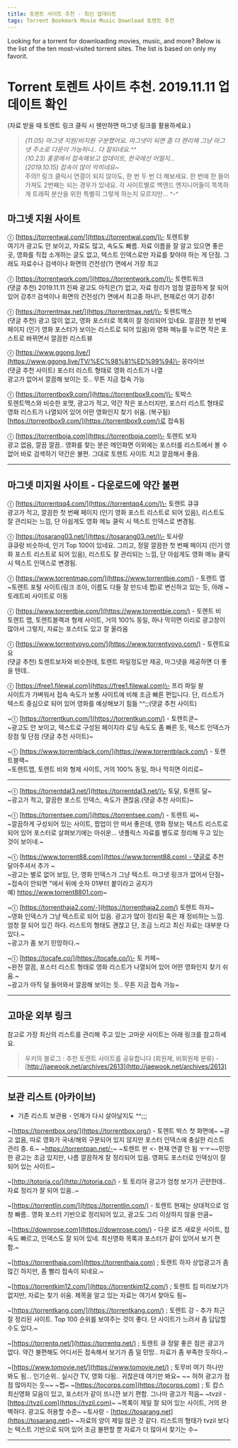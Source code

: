 ```yaml
---
title: 토렌트 사이트 추천 - 최신 업데이트
tags: Torrent Bookmark Movie Music Download 토렌트 추천
---
```

Looking for a torrent for downloading movies, music, and more?
Below is the list of the ten most-visited torrent sites. The list is based on only my favorit.

# Torrent 토렌트 사이트 추천. 2019.11.11 업데이트 확인

<!--more-->

(자료 받을 때 토렌트 링크 클릭 시 웬만하면 마그넷 링크를 활용하세요.)

> _(11.05) 마그넷 지원/비지원 구분했어요. 마그넷이 되면 좀 더 편리해 그냥 마그넷 주소로 다운이 가능하니.. 다 잘되네요.^^  
> (10.23) 홍콩에서 접속해보고 업데이트, 한국에선 어떨지...  
> (2019.10.15) 접속이 많이 막히네요~_  
> 주의!! 링크 클릭시 연결이 되지 않아도, 한 번 두 번 더 해보세요. 한 번에 한 들어가져도 2번째는 되는 경우가 있네요. 각 사이트별로 백엔드 엔지니어들이 똑똑하게 트래픽 분산을 위한 특별히 그렇게 하는지 모르지만... ^-^

## 마그넷 지원 사이트 

ⓣ [https://torrentwal.com/](https://torrentwal.com/)\- 토렌트왈  
여기가 광고도 안 보이고, 자료도 많고, 속도도 빠름. 자료 이름을 잘 알고 있으면 좋은 곳, 영화를 직접 소개하는 글도 없고, 텍스트 인덱스로만 자료를 찾아야 하는 게 단점. 그래도 자료수나 검색이나 화면의 건전성(?) 면에서 가장 최고

ⓣ [https://torrentwork.com/](https://torrentwork.com/)\- 토렌트워크  
(댓글 추천) 2019.11.11 진짜 광고도 아직은(?) 없고, 자료 정리가 엄청 깔끔하게 잘 되어 있어 강추!! 검색이나 화면의 건전성(?) 면에서 최고중 하나!!, 현재로선 여기 강추!

ⓣ [https://torrentmax.net/](https://torrentmax.net/)\- 토렌트맥스  
(댓글 추천) 광고 많이 없고, 영화 포스터로 목록이 잘 정리되어 있네요. 깔끔한 첫 번째 페이지 (인기 영화 포스터가 보이는 리스트로 되어 있음)와 영화 메뉴를 누르면 작은 포스트로 바뀌면서 깔끔한 리스트뷰

ⓣ [https://www.ggong.live/](https://www.ggong.live/TV/%EC%98%81%ED%99%94)\- 꽁라이브  
(댓글 추천 사이트) 포스터 리스트 형태로 영화 리스트가 나열  
광고가 없어서 깔끔해 보이는 듯.. 무튼 지금 접속 가능

ⓣ [https://torrentbox9.com/](https://torrentbox9.com/)\- 토박스  
토렌트맥스와 비슷한 포맷, 광고가 적고, 약간 작은 포스터지만, 포스터 리스트 형태로 영화 리스트가 나열되어 있어 어떤 영화인지 찾기 쉬움. (복구됨) [https://torrentbox9.com/](https://torrentbox9.com/)로 접속됨

ⓣ [https://torrentboja.com](https://torrentboja.com)\- 토렌트 보자  
광고 없음, 깔끔 깔끔.. 영화를 찾는 분은 메인화면 이외에는 포스터를 리스트에서 볼 수 없어 바로 검색하기 약간은 불편. 그대로 토렌트 사이트 치고 깔끔해서 좋음.

---

## 마그넷 미지원 사이트 - 다운로드에 약간 불편

ⓣ [https://torrentqq4.com/](https://torrentqq4.com/)\- 토렌트 큐큐  
광고가 적고, 깔끔한 첫 번째 페이지 (인기 영화 포스트 리스트로 되어 있음), 리스트도 잘 관리되는 느낌, 단 아쉽게도 영화 메뉴 클릭 시 텍스트 인덱스로 변경됨.  

ⓣ [https://tosarang03.net/](https://tosarang03.net/)\- 토사랑  
큐큐랑 비슷하네, 인기 Top 100이 있네요. 그리고, 정말 깔끔한 첫 번째 페이지 (인기 영화 포스트 리스트로 되어 있음), 리스트도 잘 관리되는 느낌, 단 아쉽게도 영화 메뉴 클릭 시 텍스트 인덱스로 변경됨.

ⓣ [https://www.torrentmap.com/](https://www.torrentbie.com/) - 토렌트 맵  
~토렌트 포털 사이트(링크 조아, 이름도 다들 잘 만드네 쩝)로 변신하고 있는 듯, 아래 ~토레트비 사이트로 이동

ⓣ [https://www.torrentbie.com/](https://www.torrentbie.com/) - 토렌트 비  
토렌트 맵, 토렌트블랙과 형제 사이트, 거의 100% 동일, 하나 막히면 이리로 광고창이 많아서 그렇지, 자료는 포스터도 있고 잘 올라옴

ⓣ [https://www.torrentyoyo.com/](https://www.torrentyoyo.com/) - 토렌트요요  
(댓글 추천) 토렌트보자와 비슷한데, 토렌트 파일정도만 제공, 마그넷을 제공하면 더 좋을 텐데..

ⓣ [https://free1.filewal.com](https://free1.filewal.com)\- 프리 파일 왈  
사이트가 가벼워서 접속 속도가 보통 사이트에 비해 조금 빠른 편입니다. 단, 리스트가 텍스트 중심으로 되어 있어 영화를 예상해보기 힘듦 ^^;;(댓글 추천 사이트)

~ⓣ [https://torrentkun.com/](https://torrentkun.com/) - 토렌트쿤~  
~광고도 안 보이고, 텍스트로 구성된 페이지라 로딩 속도도 좀 빠른 듯, 텍스트 인덱스가 장점 및 단점 (댓글 추천 사이트)~

~ⓣ [https://www.torrentblack.com/](https://www.torrentblack.com/) - 토렌트블랙~  
~토렌트맵, 토렌트 비와 형제 사이트, 거의 100% 동일, 하나 막히면 이리로~

---

~ⓣ [https://torrentdal3.net/](https://torrentdal3.net/)\- 토달, 토렌트 달~  
~광고가 적고, 깔끔한 포스트 인덱스, 속도가 괜찮음.(댓글 추천 사이트)~

~ⓣ [https://torrentsee.com/](https://torrentsee.com/) - 토렌트 씨~  
~깔끔하게 구성되어 있는 사이트, 팝업이 안 떠서 좋은데, 영화 정보는 텍스트 리스트로 되어 있어 포스터로 살펴보기에는 아쉬운... 넷플릭스 자료를 별도로 정리해 두고 있는 것이 보이네.~

~ⓣ [https://www.torrent88.com](https://www.torrent88.com) - 댓글로 추천 달아주셔서 추가 ~  
~광고는 별로 없어 보임, 단, 영화 인덱스가 그냥 텍스트. 마그넷 링크가 없어서 단점~  
~접속이 안되면 "에서 뒤에 숫자 01부터 붙이라고 공지가 예) https://www.torrent8801.com~

~ⓣ [https://torrenthaja2.com/-](https://torrenthaja2.com/) 토렌트 하자~  
~영화 인덱스가 그냥 텍스트로 되어 있음. 광고가 많이 정리된 혹은 재 정비하는 느낌. 엄청 잘 되어 있긴 하다. 리스트의 형태도 괜찮고 단, 조금 느리고 최신 자료는 대부분 다 있다.~  
~광고가 좀 보기 민망하다.~

~ⓣ [https://tocafe.co/](https://tocafe.co/)\- 토 카페~  
~완전 깔끔, 포스터 리스트 형태로 영화 리스트가 나열되어 있어 어떤 영화인지 찾기 쉬움.~  
~광고가 아직 덜 들어와서 깔끔해 보이는 듯.. 무튼 지금 접속 가능~

---
## 고마운 외부 링크

참고로 가장 최신의 리스트를 관리해 주고 있는 고마운 사이트는 아래 링크를 참고하세요.

> 우키의 블로그 : 추천 토렌트 사이트를 공유합니다 (회원제, 비회원제 분류) - [http://jaewook.net/archives/2613](http://jaewook.net/archives/2613)

---
## 보관 리스트 (아카이브)

- 기존 리스트 보관용 - 언제가 다시 살아날지도 ^^;;;

~[https://torrentbox.org/](https://torrentbox.org/) - 토렌트 박스 첫 화면에~ ~광고 없음, 따로 영화가 국내/해외 구분되어 있지 않지만 포스터 인덱스에 충실한 리스트 관리 중. 6.~  ~https://torrentpan.net/-~ ~토렌트 판 <- 현재 연결 안 됨 ㅜㅜ~~민망한 광고는 조금 있지만, 나름 깔끔하게 잘 정리되어 있음. 영화도 포스터로 인덱싱이 잘 되어 있는 사이트~

~[http://totoria.co/](http://totoria.co/) \- 토 토리아 광고가 엄청 보기가 곤란한데.. 자료 정리가 잘 되어 있음..~

~[https://torrentlin.com/](https://torrentlin.com/) - 토렌트 현재는 상대적으로 엄청 빠름.. 영화 포스터 기반으로 정리되어 있고, 광고도 그리 이상하지 않을 만큼~

~[https://downrose.com](https://downrose.com/) - 다운 로즈 새로운 사이트, 접속도 빠르고, 인덱스도 잘 되어 있네. 최신영화 목록과 포스터가 같이 있어서 보기 편함.~

~[https://torrenthaja.com](https://torrenthaja.com) ; 토렌트 하자 상업광고가 좀 많긴 하지만, 좀 빨리 접속이 되네요.~

~[https://torrentkim12.com/](https://torrentkim12.com/) ; 토렌트 킴 미리보기가 없지만, 자료는 찾기 쉬움. 제목을 알고 있는 자료는 여기서 찾아도 됨~

~[https://torrentkang.com/](https://torrentkang.com/) ; 토렌트 강 - 추가 최근 잘 정리된 사이트. Top 100 순위를 보여주는 것이 좋다. 단 사이트가 느려서 좀 답답할 수도 있다.~

~[https://torrentq.net/](https://torrentq.net/) ; 토렌트 큐 정말 좋은 점은 광고가 없다. 약간 불편해도 어디서든 접속해서 보기가 좀 덜 민망.. 자료가 좀 부족한 듯하다.~

~[https://www.tomovie.net/](https://www.tomovie.net/) ; 토무비 여기 하나만 봐도 됨... 인기순위.. 실시간 TV, 영화 다됨.. 귀찮은데 여기만 봐요~
~~ 허허 광고가 점점 많아지는 듯~~
~쩝~
~[https://tocorps.com](https://tocorps.com) ; 토 캅스 최신영화 모음이 있고, 포스터가 같이 뜨니깐 보기 편함. 그나마 광고가 적음~
~tvzil - [https://tvzil.com](https://tvzil.com)~
~목록이 제일 잘 되어 있는 사이트, 거의 완벽하다. 광고도 허용할 수준~
~토사랑 - [https://tosarang.net](https://tosarang.net)~
~자료의 양이 제일 많은 것 같다. 리스트의 형태가 tvzil 보다는 텍스트 기반으로 되어 있어 조금 불편할 뿐 자료가 더 많아서 찾기는 수~

---
